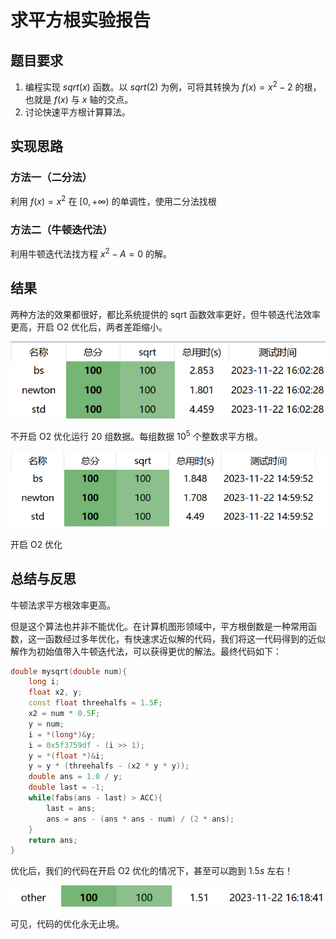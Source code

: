 # 求平方根实验报告

## 题目要求

1. 编程实现 $sqrt(x)$ 函数。以 $sqrt(2)$ 为例，可将其转换为 $f(x)=x^2-2$ 的根，也就是 $f(x)$ 与 $x$ 轴的交点。
2. 讨论快速平方根计算算法。

## 实现思路

### 方法一（二分法）

利用 $f(x) = x ^ 2$ 在 $[0,+ \infty)$ 的单调性，使用二分法找根

### 方法二（牛顿迭代法）

利用牛顿迭代法找方程 $x ^ 2 - A = 0$ 的解。

## 结果

两种方法的效果都很好，都比系统提供的 sqrt 函数效率更好，但牛顿迭代法效率更高，开启 O2 优化后，两者差距缩小。

![](g.png)

不开启 O2 优化运行 $20$ 组数据。每组数据 $10^5$ 个整数求平方根。

![](o2.png)

开启 O2 优化

## 总结与反思

牛顿法求平方根效率更高。

但是这个算法也并非不能优化。在计算机图形领域中，平方根倒数是一种常用函数，这一函数经过多年优化，有快速求近似解的代码，我们将这一代码得到的近似解作为初始值带入牛顿迭代法，可以获得更优的解法。最终代码如下：

```cpp
double mysqrt(double num){
	long i;
	float x2, y;
	const float threehalfs = 1.5F;
	x2 = num * 0.5F;
	y = num;
	i = *(long*)&y;
	i = 0x5f3759df - (i >> 1);
	y = *(float *)&i;
	y = y * (threehalfs - (x2 * y * y));
	double ans = 1.0 / y;
    double last = -1;
    while(fabs(ans - last) > ACC){
        last = ans;
        ans = ans - (ans * ans - num) / (2 * ans);
    }
    return ans;
}
```

优化后，我们的代码在开启 O2 优化的情况下，甚至可以跑到 $1.5s$ 左右！

![](other.png)

可见，代码的优化永无止境。